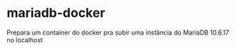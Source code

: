 # mariadb-docker

Prepara um container do docker pra subir uma instância do MariaDB 10.6.17 no localhost 